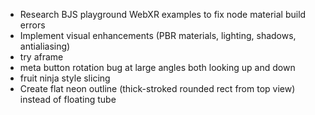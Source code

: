 - Research BJS playground WebXR examples to fix node material build errors
- Implement visual enhancements (PBR materials, lighting, shadows, antialiasing)
- try aframe
- meta button rotation bug at large angles both looking up and down
- fruit ninja style slicing
- Create flat neon outline (thick-stroked rounded rect from top view) instead of floating tube